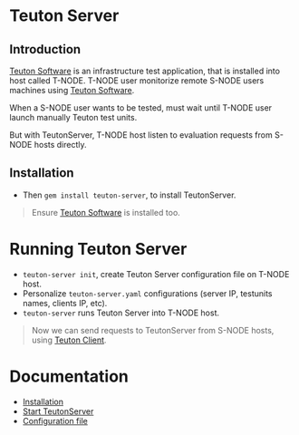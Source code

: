 
# Teuton Server

## Introduction

[Teuton Software](https://github.com/teuton-software/teuton) is an infrastructure test application, that is installed into host called T-NODE. T-NODE user monitorize remote S-NODE users machines using [Teuton Software](https://github.com/teuton-software/teuton).

When a S-NODE user wants to be tested, must wait until T-NODE user launch manually Teuton test units.

But with TeutonServer, T-NODE host listen to evaluation requests from S-NODE hosts directly.

## Installation

* Then `gem install teuton-server`, to install TeutonServer.

> Ensure [Teuton Software](https://github.com/teuton-software/teuton) is installed too.

# Running Teuton Server

* `teuton-server init`, create Teuton Server configuration file on T-NODE host.
* Personalize `teuton-server.yaml` configurations (server IP, testunits names, clients IP, etc).
* `teuton-server` runs Teuton Server into T-NODE host.

> Now we can send requests to TeutonServer from S-NODE hosts, using [Teuton Client](https://github.com/dvarrui/teuton-client).

# Documentation

* [Installation](docs/installation.md)
* [Start TeutonServer](docs/start.md)
* [Configuration file](docs/configfile.md)
